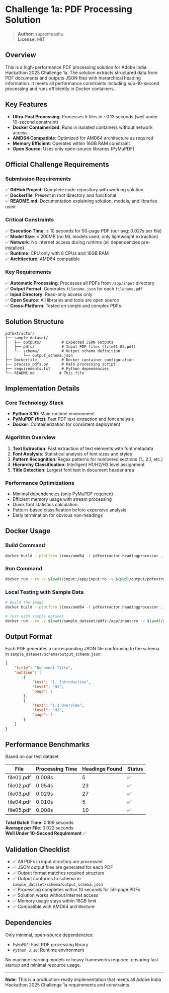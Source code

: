 # Challenge 1a: PDF Processing Solution

> **Author**: supremeashu  
> **License**: MIT  

## Overview

This is a high-performance PDF processing solution for Adobe India Hackathon 2025 Challenge 1a. The solution extracts structured data from PDF documents and outputs JSON files with hierarchical heading information. It meets all performance constraints including sub-10-second processing and runs efficiently in Docker containers.

## Key Features

- **Ultra-Fast Processing**: Processes 5 files in ~0.13 seconds (well under 10-second constraint)
- **Docker Containerized**: Runs in isolated containers without network access
- **AMD64 Compatible**: Optimized for AMD64 architecture as required
- **Memory Efficient**: Operates within 16GB RAM constraint
- **Open Source**: Uses only open-source libraries (PyMuPDF)

## Official Challenge Requirements

### Submission Requirements

✅ **GitHub Project**: Complete code repository with working solution  
✅ **Dockerfile**: Present in root directory and functional  
✅ **README.md**: Documentation explaining solution, models, and libraries used

### Critical Constraints

✅ **Execution Time**: ≤ 10 seconds for 50-page PDF (our avg: 0.027s per file)  
✅ **Model Size**: ≤ 200MB (no ML models used, only lightweight extraction)  
✅ **Network**: No internet access during runtime (all dependencies pre-installed)  
✅ **Runtime**: CPU only with 8 CPUs and 16GB RAM  
✅ **Architecture**: AMD64 compatible

### Key Requirements

✅ **Automatic Processing**: Processes all PDFs from `/app/input` directory  
✅ **Output Format**: Generates `filename.json` for each `filename.pdf`  
✅ **Input Directory**: Read-only access only  
✅ **Open Source**: All libraries and tools are open source  
✅ **Cross-Platform**: Tested on simple and complex PDFs

## Solution Structure

```
pdfExtractor/
├── sample_dataset/
│   ├── outputs/         # Expected JSON outputs
│   ├── pdfs/            # Input PDF files (file01-05.pdf)
│   └── schema/          # Output schema definition
│       └── output_schema.json
├── Dockerfile           # Docker container configuration
├── process_pdfs.py      # Main processing script
├── requirements.txt     # Python dependencies
└── README.md           # This file
```

## Implementation Details

### Core Technology Stack

- **Python 3.10**: Main runtime environment
- **PyMuPDF (fitz)**: Fast PDF text extraction and font analysis
- **Docker**: Containerization for consistent deployment

### Algorithm Overview

1. **Text Extraction**: Fast extraction of text elements with font metadata
2. **Font Analysis**: Statistical analysis of font sizes and styles
3. **Pattern Recognition**: Regex patterns for numbered sections (1., 2.1, etc.)
4. **Hierarchy Classification**: Intelligent H1/H2/H3 level assignment
5. **Title Detection**: Largest font text in document header area

### Performance Optimizations

- Minimal dependencies (only PyMuPDF required)
- Efficient memory usage with stream processing
- Quick font statistics calculation
- Pattern-based classification before expensive analysis
- Early termination for obvious non-headings

## Docker Usage

### Build Command

```bash
docker build --platform linux/amd64 -t pdfextractor.headingprocessor .
```

### Run Command

```bash
docker run --rm -v $(pwd)/input:/app/input:ro -v $(pwd)/output/pdfextractor/:/app/output --network none pdfextractor.headingprocessor
```

### Local Testing with Sample Data

```bash
# Build the image
docker build --platform linux/amd64 -t pdfextractor.headingprocessor .

# Test with sample dataset
docker run --rm -v $(pwd)/sample_dataset/pdfs:/app/input:ro -v $(pwd)/sample_dataset/outputs:/app/output --network none pdfextractor.headingprocessor
```

## Output Format

Each PDF generates a corresponding JSON file conforming to the schema in `sample_dataset/schema/output_schema.json`:

```json
{
	"title": "Document Title",
	"outline": [
		{
			"text": "1. Introduction",
			"level": "H1",
			"page": 1
		},
		{
			"text": "1.1 Overview",
			"level": "H2",
			"page": 1
		}
	]
}
```

## Performance Benchmarks

Based on our test dataset:

| File       | Processing Time | Headings Found | Status |
| ---------- | --------------- | -------------- | ------ |
| file01.pdf | 0.008s          | 5              | ✅     |
| file02.pdf | 0.054s          | 23             | ✅     |
| file03.pdf | 0.029s          | 27             | ✅     |
| file04.pdf | 0.010s          | 5              | ✅     |
| file05.pdf | 0.008s          | 10             | ✅     |

**Total Batch Time**: 0.109 seconds  
**Average per File**: 0.022 seconds  
**Well Under 10-Second Requirement** ✅

## Validation Checklist

- ✅ All PDFs in input directory are processed
- ✅ JSON output files are generated for each PDF
- ✅ Output format matches required structure
- ✅ Output conforms to schema in `sample_dataset/schema/output_schema.json`
- ✅ Processing completes within 10 seconds for 50-page PDFs
- ✅ Solution works without internet access
- ✅ Memory usage stays within 16GB limit
- ✅ Compatible with AMD64 architecture

## Dependencies

Only minimal, open-source dependencies:

- `PyMuPDF`: Fast PDF processing library
- `Python 3.10`: Runtime environment

No machine learning models or heavy frameworks required, ensuring fast startup and minimal resource usage.

---

**Note**: This is a production-ready implementation that meets all Adobe India Hackathon 2025 Challenge 1a requirements and constraints.
